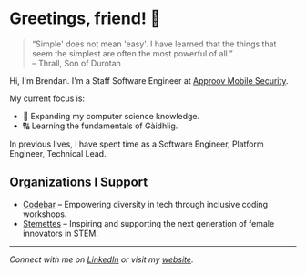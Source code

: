 # Greetings, friend! 👋

> “Simple' does not mean 'easy'. I have learned that the things that seem the simplest are often the most powerful of all.”  
> – Thrall, Son of Durotan

Hi, I'm Brendan. I'm a Staff Software Engineer at [Approov Mobile Security](https://approov.io).

My current focus is:
- 📡 Expanding my computer science knowledge.
- 🔠 Learning the fundamentals of Gàidhlig.

In previous lives, I have spent time as a Software Engineer, Platform Engineer, Technical Lead.

## Organizations I Support

- [Codebar](https://codebar.io) – Empowering diversity in tech through inclusive coding workshops.
- [Stemettes](https://stemettes.org) – Inspiring and supporting the next generation of female innovators in STEM.

---

*Connect with me on [LinkedIn](https://www.linkedin.com/in/brendandevenney/) or visit my [website](https://devenney.io).*
